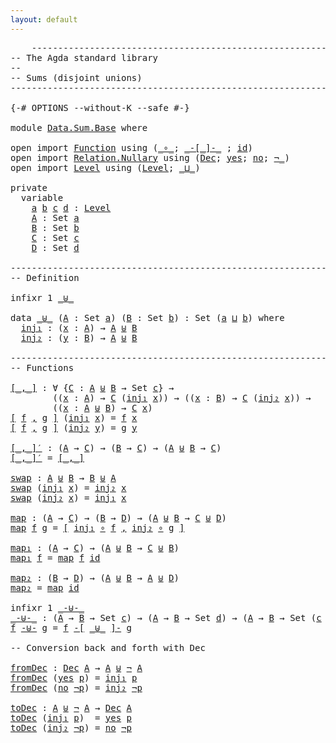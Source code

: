 ```yaml
---
layout: default
---
```


<pre class="Agda">
    <a id="1" class="Comment">------------------------------------------------------------------------</a>
<a id="74" class="Comment">-- The Agda standard library</a>
<a id="103" class="Comment">--</a>
<a id="106" class="Comment">-- Sums (disjoint unions)</a>
<a id="132" class="Comment">------------------------------------------------------------------------</a>

<a id="206" class="Symbol">{-#</a> <a id="210" class="Keyword">OPTIONS</a> <a id="218" class="Pragma">--without-K</a> <a id="230" class="Pragma">--safe</a> <a id="237" class="Symbol">#-}</a>

<a id="242" class="Keyword">module</a> <a id="249" href="Data.Sum.Base.html" class="Module">Data.Sum.Base</a> <a id="263" class="Keyword">where</a>

<a id="270" class="Keyword">open</a> <a id="275" class="Keyword">import</a> <a id="282" href="Function.html" class="Module">Function</a> <a id="291" class="Keyword">using</a> <a id="297" class="Symbol">(</a><a id="298" href="Function.html#1099" class="Function Operator">_∘_</a><a id="301" class="Symbol">;</a> <a id="303" href="Function.html#4171" class="Function Operator">_-[_]-_</a> <a id="311" class="Symbol">;</a> <a id="313" href="Function.html#708" class="Function">id</a><a id="315" class="Symbol">)</a>
<a id="317" class="Keyword">open</a> <a id="322" class="Keyword">import</a> <a id="329" href="Relation.Nullary.html" class="Module">Relation.Nullary</a> <a id="346" class="Keyword">using</a> <a id="352" class="Symbol">(</a><a id="353" href="Relation.Nullary.html#605" class="Datatype">Dec</a><a id="356" class="Symbol">;</a> <a id="358" href="Relation.Nullary.html#641" class="InductiveConstructor">yes</a><a id="361" class="Symbol">;</a> <a id="363" href="Relation.Nullary.html#668" class="InductiveConstructor">no</a><a id="365" class="Symbol">;</a> <a id="367" href="Relation.Nullary.html#535" class="Function Operator">¬_</a><a id="369" class="Symbol">)</a>
<a id="371" class="Keyword">open</a> <a id="376" class="Keyword">import</a> <a id="383" href="Level.html" class="Module">Level</a> <a id="389" class="Keyword">using</a> <a id="395" class="Symbol">(</a><a id="396" href="Agda.Primitive.html#423" class="Postulate">Level</a><a id="401" class="Symbol">;</a> <a id="403" href="Agda.Primitive.html#636" class="Primitive Operator">_⊔_</a><a id="406" class="Symbol">)</a>

<a id="409" class="Keyword">private</a>
  <a id="419" class="Keyword">variable</a>
    <a id="432" href="Data.Sum.Base.html#432" class="Generalizable">a</a> <a id="434" href="Data.Sum.Base.html#434" class="Generalizable">b</a> <a id="436" href="Data.Sum.Base.html#436" class="Generalizable">c</a> <a id="438" href="Data.Sum.Base.html#438" class="Generalizable">d</a> <a id="440" class="Symbol">:</a> <a id="442" href="Agda.Primitive.html#423" class="Postulate">Level</a>
    <a id="452" href="Data.Sum.Base.html#452" class="Generalizable">A</a> <a id="454" class="Symbol">:</a> <a id="456" class="PrimitiveType">Set</a> <a id="460" href="Data.Sum.Base.html#432" class="Generalizable">a</a>
    <a id="466" href="Data.Sum.Base.html#466" class="Generalizable">B</a> <a id="468" class="Symbol">:</a> <a id="470" class="PrimitiveType">Set</a> <a id="474" href="Data.Sum.Base.html#434" class="Generalizable">b</a>
    <a id="480" href="Data.Sum.Base.html#480" class="Generalizable">C</a> <a id="482" class="Symbol">:</a> <a id="484" class="PrimitiveType">Set</a> <a id="488" href="Data.Sum.Base.html#436" class="Generalizable">c</a>
    <a id="494" href="Data.Sum.Base.html#494" class="Generalizable">D</a> <a id="496" class="Symbol">:</a> <a id="498" class="PrimitiveType">Set</a> <a id="502" href="Data.Sum.Base.html#438" class="Generalizable">d</a>

<a id="505" class="Comment">------------------------------------------------------------------------</a>
<a id="578" class="Comment">-- Definition</a>

<a id="593" class="Keyword">infixr</a> <a id="600" class="Number">1</a> <a id="602" href="Data.Sum.Base.html#612" class="Datatype Operator">_⊎_</a>

<a id="607" class="Keyword">data</a> <a id="_⊎_"></a><a id="612" href="Data.Sum.Base.html#612" class="Datatype Operator">_⊎_</a> <a id="616" class="Symbol">(</a><a id="617" href="Data.Sum.Base.html#617" class="Bound">A</a> <a id="619" class="Symbol">:</a> <a id="621" class="PrimitiveType">Set</a> <a id="625" href="Data.Sum.Base.html#432" class="Generalizable">a</a><a id="626" class="Symbol">)</a> <a id="628" class="Symbol">(</a><a id="629" href="Data.Sum.Base.html#629" class="Bound">B</a> <a id="631" class="Symbol">:</a> <a id="633" class="PrimitiveType">Set</a> <a id="637" href="Data.Sum.Base.html#434" class="Generalizable">b</a><a id="638" class="Symbol">)</a> <a id="640" class="Symbol">:</a> <a id="642" class="PrimitiveType">Set</a> <a id="646" class="Symbol">(</a><a id="647" href="Data.Sum.Base.html#625" class="Bound">a</a> <a id="649" href="Agda.Primitive.html#636" class="Primitive Operator">⊔</a> <a id="651" href="Data.Sum.Base.html#637" class="Bound">b</a><a id="652" class="Symbol">)</a> <a id="654" class="Keyword">where</a>
  <a id="_⊎_.inj₁"></a><a id="662" href="Data.Sum.Base.html#662" class="InductiveConstructor">inj₁</a> <a id="667" class="Symbol">:</a> <a id="669" class="Symbol">(</a><a id="670" href="Data.Sum.Base.html#670" class="Bound">x</a> <a id="672" class="Symbol">:</a> <a id="674" href="Data.Sum.Base.html#617" class="Bound">A</a><a id="675" class="Symbol">)</a> <a id="677" class="Symbol">→</a> <a id="679" href="Data.Sum.Base.html#617" class="Bound">A</a> <a id="681" href="Data.Sum.Base.html#612" class="Datatype Operator">⊎</a> <a id="683" href="Data.Sum.Base.html#629" class="Bound">B</a>
  <a id="_⊎_.inj₂"></a><a id="687" href="Data.Sum.Base.html#687" class="InductiveConstructor">inj₂</a> <a id="692" class="Symbol">:</a> <a id="694" class="Symbol">(</a><a id="695" href="Data.Sum.Base.html#695" class="Bound">y</a> <a id="697" class="Symbol">:</a> <a id="699" href="Data.Sum.Base.html#629" class="Bound">B</a><a id="700" class="Symbol">)</a> <a id="702" class="Symbol">→</a> <a id="704" href="Data.Sum.Base.html#617" class="Bound">A</a> <a id="706" href="Data.Sum.Base.html#612" class="Datatype Operator">⊎</a> <a id="708" href="Data.Sum.Base.html#629" class="Bound">B</a>

<a id="711" class="Comment">------------------------------------------------------------------------</a>
<a id="784" class="Comment">-- Functions</a>

<a id="[_,_]"></a><a id="798" href="Data.Sum.Base.html#798" class="Function Operator">[_,_]</a> <a id="804" class="Symbol">:</a> <a id="806" class="Symbol">∀</a> <a id="808" class="Symbol">{</a><a id="809" href="Data.Sum.Base.html#809" class="Bound">C</a> <a id="811" class="Symbol">:</a> <a id="813" href="Data.Sum.Base.html#452" class="Generalizable">A</a> <a id="815" href="Data.Sum.Base.html#612" class="Datatype Operator">⊎</a> <a id="817" href="Data.Sum.Base.html#466" class="Generalizable">B</a> <a id="819" class="Symbol">→</a> <a id="821" class="PrimitiveType">Set</a> <a id="825" href="Data.Sum.Base.html#436" class="Generalizable">c</a><a id="826" class="Symbol">}</a> <a id="828" class="Symbol">→</a>
        <a id="838" class="Symbol">((</a><a id="840" href="Data.Sum.Base.html#840" class="Bound">x</a> <a id="842" class="Symbol">:</a> <a id="844" href="Data.Sum.Base.html#452" class="Generalizable">A</a><a id="845" class="Symbol">)</a> <a id="847" class="Symbol">→</a> <a id="849" href="Data.Sum.Base.html#809" class="Bound">C</a> <a id="851" class="Symbol">(</a><a id="852" href="Data.Sum.Base.html#662" class="InductiveConstructor">inj₁</a> <a id="857" href="Data.Sum.Base.html#840" class="Bound">x</a><a id="858" class="Symbol">))</a> <a id="861" class="Symbol">→</a> <a id="863" class="Symbol">((</a><a id="865" href="Data.Sum.Base.html#865" class="Bound">x</a> <a id="867" class="Symbol">:</a> <a id="869" href="Data.Sum.Base.html#466" class="Generalizable">B</a><a id="870" class="Symbol">)</a> <a id="872" class="Symbol">→</a> <a id="874" href="Data.Sum.Base.html#809" class="Bound">C</a> <a id="876" class="Symbol">(</a><a id="877" href="Data.Sum.Base.html#687" class="InductiveConstructor">inj₂</a> <a id="882" href="Data.Sum.Base.html#865" class="Bound">x</a><a id="883" class="Symbol">))</a> <a id="886" class="Symbol">→</a>
        <a id="896" class="Symbol">((</a><a id="898" href="Data.Sum.Base.html#898" class="Bound">x</a> <a id="900" class="Symbol">:</a> <a id="902" href="Data.Sum.Base.html#452" class="Generalizable">A</a> <a id="904" href="Data.Sum.Base.html#612" class="Datatype Operator">⊎</a> <a id="906" href="Data.Sum.Base.html#466" class="Generalizable">B</a><a id="907" class="Symbol">)</a> <a id="909" class="Symbol">→</a> <a id="911" href="Data.Sum.Base.html#809" class="Bound">C</a> <a id="913" href="Data.Sum.Base.html#898" class="Bound">x</a><a id="914" class="Symbol">)</a>
<a id="916" href="Data.Sum.Base.html#798" class="Function Operator">[</a> <a id="918" href="Data.Sum.Base.html#918" class="Bound">f</a> <a id="920" href="Data.Sum.Base.html#798" class="Function Operator">,</a> <a id="922" href="Data.Sum.Base.html#922" class="Bound">g</a> <a id="924" href="Data.Sum.Base.html#798" class="Function Operator">]</a> <a id="926" class="Symbol">(</a><a id="927" href="Data.Sum.Base.html#662" class="InductiveConstructor">inj₁</a> <a id="932" href="Data.Sum.Base.html#932" class="Bound">x</a><a id="933" class="Symbol">)</a> <a id="935" class="Symbol">=</a> <a id="937" href="Data.Sum.Base.html#918" class="Bound">f</a> <a id="939" href="Data.Sum.Base.html#932" class="Bound">x</a>
<a id="941" href="Data.Sum.Base.html#798" class="Function Operator">[</a> <a id="943" href="Data.Sum.Base.html#943" class="Bound">f</a> <a id="945" href="Data.Sum.Base.html#798" class="Function Operator">,</a> <a id="947" href="Data.Sum.Base.html#947" class="Bound">g</a> <a id="949" href="Data.Sum.Base.html#798" class="Function Operator">]</a> <a id="951" class="Symbol">(</a><a id="952" href="Data.Sum.Base.html#687" class="InductiveConstructor">inj₂</a> <a id="957" href="Data.Sum.Base.html#957" class="Bound">y</a><a id="958" class="Symbol">)</a> <a id="960" class="Symbol">=</a> <a id="962" href="Data.Sum.Base.html#947" class="Bound">g</a> <a id="964" href="Data.Sum.Base.html#957" class="Bound">y</a>

<a id="[_,_]′"></a><a id="967" href="Data.Sum.Base.html#967" class="Function Operator">[_,_]′</a> <a id="974" class="Symbol">:</a> <a id="976" class="Symbol">(</a><a id="977" href="Data.Sum.Base.html#452" class="Generalizable">A</a> <a id="979" class="Symbol">→</a> <a id="981" href="Data.Sum.Base.html#480" class="Generalizable">C</a><a id="982" class="Symbol">)</a> <a id="984" class="Symbol">→</a> <a id="986" class="Symbol">(</a><a id="987" href="Data.Sum.Base.html#466" class="Generalizable">B</a> <a id="989" class="Symbol">→</a> <a id="991" href="Data.Sum.Base.html#480" class="Generalizable">C</a><a id="992" class="Symbol">)</a> <a id="994" class="Symbol">→</a> <a id="996" class="Symbol">(</a><a id="997" href="Data.Sum.Base.html#452" class="Generalizable">A</a> <a id="999" href="Data.Sum.Base.html#612" class="Datatype Operator">⊎</a> <a id="1001" href="Data.Sum.Base.html#466" class="Generalizable">B</a> <a id="1003" class="Symbol">→</a> <a id="1005" href="Data.Sum.Base.html#480" class="Generalizable">C</a><a id="1006" class="Symbol">)</a>
<a id="1008" href="Data.Sum.Base.html#967" class="Function Operator">[_,_]′</a> <a id="1015" class="Symbol">=</a> <a id="1017" href="Data.Sum.Base.html#798" class="Function Operator">[_,_]</a>

<a id="swap"></a><a id="1024" href="Data.Sum.Base.html#1024" class="Function">swap</a> <a id="1029" class="Symbol">:</a> <a id="1031" href="Data.Sum.Base.html#452" class="Generalizable">A</a> <a id="1033" href="Data.Sum.Base.html#612" class="Datatype Operator">⊎</a> <a id="1035" href="Data.Sum.Base.html#466" class="Generalizable">B</a> <a id="1037" class="Symbol">→</a> <a id="1039" href="Data.Sum.Base.html#466" class="Generalizable">B</a> <a id="1041" href="Data.Sum.Base.html#612" class="Datatype Operator">⊎</a> <a id="1043" href="Data.Sum.Base.html#452" class="Generalizable">A</a>
<a id="1045" href="Data.Sum.Base.html#1024" class="Function">swap</a> <a id="1050" class="Symbol">(</a><a id="1051" href="Data.Sum.Base.html#662" class="InductiveConstructor">inj₁</a> <a id="1056" href="Data.Sum.Base.html#1056" class="Bound">x</a><a id="1057" class="Symbol">)</a> <a id="1059" class="Symbol">=</a> <a id="1061" href="Data.Sum.Base.html#687" class="InductiveConstructor">inj₂</a> <a id="1066" href="Data.Sum.Base.html#1056" class="Bound">x</a>
<a id="1068" href="Data.Sum.Base.html#1024" class="Function">swap</a> <a id="1073" class="Symbol">(</a><a id="1074" href="Data.Sum.Base.html#687" class="InductiveConstructor">inj₂</a> <a id="1079" href="Data.Sum.Base.html#1079" class="Bound">x</a><a id="1080" class="Symbol">)</a> <a id="1082" class="Symbol">=</a> <a id="1084" href="Data.Sum.Base.html#662" class="InductiveConstructor">inj₁</a> <a id="1089" href="Data.Sum.Base.html#1079" class="Bound">x</a>

<a id="map"></a><a id="1092" href="Data.Sum.Base.html#1092" class="Function">map</a> <a id="1096" class="Symbol">:</a> <a id="1098" class="Symbol">(</a><a id="1099" href="Data.Sum.Base.html#452" class="Generalizable">A</a> <a id="1101" class="Symbol">→</a> <a id="1103" href="Data.Sum.Base.html#480" class="Generalizable">C</a><a id="1104" class="Symbol">)</a> <a id="1106" class="Symbol">→</a> <a id="1108" class="Symbol">(</a><a id="1109" href="Data.Sum.Base.html#466" class="Generalizable">B</a> <a id="1111" class="Symbol">→</a> <a id="1113" href="Data.Sum.Base.html#494" class="Generalizable">D</a><a id="1114" class="Symbol">)</a> <a id="1116" class="Symbol">→</a> <a id="1118" class="Symbol">(</a><a id="1119" href="Data.Sum.Base.html#452" class="Generalizable">A</a> <a id="1121" href="Data.Sum.Base.html#612" class="Datatype Operator">⊎</a> <a id="1123" href="Data.Sum.Base.html#466" class="Generalizable">B</a> <a id="1125" class="Symbol">→</a> <a id="1127" href="Data.Sum.Base.html#480" class="Generalizable">C</a> <a id="1129" href="Data.Sum.Base.html#612" class="Datatype Operator">⊎</a> <a id="1131" href="Data.Sum.Base.html#494" class="Generalizable">D</a><a id="1132" class="Symbol">)</a>
<a id="1134" href="Data.Sum.Base.html#1092" class="Function">map</a> <a id="1138" href="Data.Sum.Base.html#1138" class="Bound">f</a> <a id="1140" href="Data.Sum.Base.html#1140" class="Bound">g</a> <a id="1142" class="Symbol">=</a> <a id="1144" href="Data.Sum.Base.html#798" class="Function Operator">[</a> <a id="1146" href="Data.Sum.Base.html#662" class="InductiveConstructor">inj₁</a> <a id="1151" href="Function.html#1099" class="Function Operator">∘</a> <a id="1153" href="Data.Sum.Base.html#1138" class="Bound">f</a> <a id="1155" href="Data.Sum.Base.html#798" class="Function Operator">,</a> <a id="1157" href="Data.Sum.Base.html#687" class="InductiveConstructor">inj₂</a> <a id="1162" href="Function.html#1099" class="Function Operator">∘</a> <a id="1164" href="Data.Sum.Base.html#1140" class="Bound">g</a> <a id="1166" href="Data.Sum.Base.html#798" class="Function Operator">]</a>

<a id="map₁"></a><a id="1169" href="Data.Sum.Base.html#1169" class="Function">map₁</a> <a id="1174" class="Symbol">:</a> <a id="1176" class="Symbol">(</a><a id="1177" href="Data.Sum.Base.html#452" class="Generalizable">A</a> <a id="1179" class="Symbol">→</a> <a id="1181" href="Data.Sum.Base.html#480" class="Generalizable">C</a><a id="1182" class="Symbol">)</a> <a id="1184" class="Symbol">→</a> <a id="1186" class="Symbol">(</a><a id="1187" href="Data.Sum.Base.html#452" class="Generalizable">A</a> <a id="1189" href="Data.Sum.Base.html#612" class="Datatype Operator">⊎</a> <a id="1191" href="Data.Sum.Base.html#466" class="Generalizable">B</a> <a id="1193" class="Symbol">→</a> <a id="1195" href="Data.Sum.Base.html#480" class="Generalizable">C</a> <a id="1197" href="Data.Sum.Base.html#612" class="Datatype Operator">⊎</a> <a id="1199" href="Data.Sum.Base.html#466" class="Generalizable">B</a><a id="1200" class="Symbol">)</a>
<a id="1202" href="Data.Sum.Base.html#1169" class="Function">map₁</a> <a id="1207" href="Data.Sum.Base.html#1207" class="Bound">f</a> <a id="1209" class="Symbol">=</a> <a id="1211" href="Data.Sum.Base.html#1092" class="Function">map</a> <a id="1215" href="Data.Sum.Base.html#1207" class="Bound">f</a> <a id="1217" href="Function.html#708" class="Function">id</a>

<a id="map₂"></a><a id="1221" href="Data.Sum.Base.html#1221" class="Function">map₂</a> <a id="1226" class="Symbol">:</a> <a id="1228" class="Symbol">(</a><a id="1229" href="Data.Sum.Base.html#466" class="Generalizable">B</a> <a id="1231" class="Symbol">→</a> <a id="1233" href="Data.Sum.Base.html#494" class="Generalizable">D</a><a id="1234" class="Symbol">)</a> <a id="1236" class="Symbol">→</a> <a id="1238" class="Symbol">(</a><a id="1239" href="Data.Sum.Base.html#452" class="Generalizable">A</a> <a id="1241" href="Data.Sum.Base.html#612" class="Datatype Operator">⊎</a> <a id="1243" href="Data.Sum.Base.html#466" class="Generalizable">B</a> <a id="1245" class="Symbol">→</a> <a id="1247" href="Data.Sum.Base.html#452" class="Generalizable">A</a> <a id="1249" href="Data.Sum.Base.html#612" class="Datatype Operator">⊎</a> <a id="1251" href="Data.Sum.Base.html#494" class="Generalizable">D</a><a id="1252" class="Symbol">)</a>
<a id="1254" href="Data.Sum.Base.html#1221" class="Function">map₂</a> <a id="1259" class="Symbol">=</a> <a id="1261" href="Data.Sum.Base.html#1092" class="Function">map</a> <a id="1265" href="Function.html#708" class="Function">id</a>

<a id="1269" class="Keyword">infixr</a> <a id="1276" class="Number">1</a> <a id="1278" href="Data.Sum.Base.html#1284" class="Function Operator">_-⊎-_</a>
<a id="_-⊎-_"></a><a id="1284" href="Data.Sum.Base.html#1284" class="Function Operator">_-⊎-_</a> <a id="1290" class="Symbol">:</a> <a id="1292" class="Symbol">(</a><a id="1293" href="Data.Sum.Base.html#452" class="Generalizable">A</a> <a id="1295" class="Symbol">→</a> <a id="1297" href="Data.Sum.Base.html#466" class="Generalizable">B</a> <a id="1299" class="Symbol">→</a> <a id="1301" class="PrimitiveType">Set</a> <a id="1305" href="Data.Sum.Base.html#436" class="Generalizable">c</a><a id="1306" class="Symbol">)</a> <a id="1308" class="Symbol">→</a> <a id="1310" class="Symbol">(</a><a id="1311" href="Data.Sum.Base.html#452" class="Generalizable">A</a> <a id="1313" class="Symbol">→</a> <a id="1315" href="Data.Sum.Base.html#466" class="Generalizable">B</a> <a id="1317" class="Symbol">→</a> <a id="1319" class="PrimitiveType">Set</a> <a id="1323" href="Data.Sum.Base.html#438" class="Generalizable">d</a><a id="1324" class="Symbol">)</a> <a id="1326" class="Symbol">→</a> <a id="1328" class="Symbol">(</a><a id="1329" href="Data.Sum.Base.html#452" class="Generalizable">A</a> <a id="1331" class="Symbol">→</a> <a id="1333" href="Data.Sum.Base.html#466" class="Generalizable">B</a> <a id="1335" class="Symbol">→</a> <a id="1337" class="PrimitiveType">Set</a> <a id="1341" class="Symbol">(</a><a id="1342" href="Data.Sum.Base.html#436" class="Generalizable">c</a> <a id="1344" href="Agda.Primitive.html#636" class="Primitive Operator">⊔</a> <a id="1346" href="Data.Sum.Base.html#438" class="Generalizable">d</a><a id="1347" class="Symbol">))</a>
<a id="1350" href="Data.Sum.Base.html#1350" class="Bound">f</a> <a id="1352" href="Data.Sum.Base.html#1284" class="Function Operator">-⊎-</a> <a id="1356" href="Data.Sum.Base.html#1356" class="Bound">g</a> <a id="1358" class="Symbol">=</a> <a id="1360" href="Data.Sum.Base.html#1350" class="Bound">f</a> <a id="1362" href="Function.html#4171" class="Function Operator">-[</a> <a id="1365" href="Data.Sum.Base.html#612" class="Datatype Operator">_⊎_</a> <a id="1369" href="Function.html#4171" class="Function Operator">]-</a> <a id="1372" href="Data.Sum.Base.html#1356" class="Bound">g</a>

<a id="1375" class="Comment">-- Conversion back and forth with Dec</a>

<a id="fromDec"></a><a id="1414" href="Data.Sum.Base.html#1414" class="Function">fromDec</a> <a id="1422" class="Symbol">:</a> <a id="1424" href="Relation.Nullary.html#605" class="Datatype">Dec</a> <a id="1428" href="Data.Sum.Base.html#452" class="Generalizable">A</a> <a id="1430" class="Symbol">→</a> <a id="1432" href="Data.Sum.Base.html#452" class="Generalizable">A</a> <a id="1434" href="Data.Sum.Base.html#612" class="Datatype Operator">⊎</a> <a id="1436" href="Relation.Nullary.html#535" class="Function Operator">¬</a> <a id="1438" href="Data.Sum.Base.html#452" class="Generalizable">A</a>
<a id="1440" href="Data.Sum.Base.html#1414" class="Function">fromDec</a> <a id="1448" class="Symbol">(</a><a id="1449" href="Relation.Nullary.html#641" class="InductiveConstructor">yes</a> <a id="1453" href="Data.Sum.Base.html#1453" class="Bound">p</a><a id="1454" class="Symbol">)</a> <a id="1456" class="Symbol">=</a> <a id="1458" href="Data.Sum.Base.html#662" class="InductiveConstructor">inj₁</a> <a id="1463" href="Data.Sum.Base.html#1453" class="Bound">p</a>
<a id="1465" href="Data.Sum.Base.html#1414" class="Function">fromDec</a> <a id="1473" class="Symbol">(</a><a id="1474" href="Relation.Nullary.html#668" class="InductiveConstructor">no</a> <a id="1477" href="Data.Sum.Base.html#1477" class="Bound">¬p</a><a id="1479" class="Symbol">)</a> <a id="1481" class="Symbol">=</a> <a id="1483" href="Data.Sum.Base.html#687" class="InductiveConstructor">inj₂</a> <a id="1488" href="Data.Sum.Base.html#1477" class="Bound">¬p</a>

<a id="toDec"></a><a id="1492" href="Data.Sum.Base.html#1492" class="Function">toDec</a> <a id="1498" class="Symbol">:</a> <a id="1500" href="Data.Sum.Base.html#452" class="Generalizable">A</a> <a id="1502" href="Data.Sum.Base.html#612" class="Datatype Operator">⊎</a> <a id="1504" href="Relation.Nullary.html#535" class="Function Operator">¬</a> <a id="1506" href="Data.Sum.Base.html#452" class="Generalizable">A</a> <a id="1508" class="Symbol">→</a> <a id="1510" href="Relation.Nullary.html#605" class="Datatype">Dec</a> <a id="1514" href="Data.Sum.Base.html#452" class="Generalizable">A</a>
<a id="1516" href="Data.Sum.Base.html#1492" class="Function">toDec</a> <a id="1522" class="Symbol">(</a><a id="1523" href="Data.Sum.Base.html#662" class="InductiveConstructor">inj₁</a> <a id="1528" href="Data.Sum.Base.html#1528" class="Bound">p</a><a id="1529" class="Symbol">)</a>  <a id="1532" class="Symbol">=</a> <a id="1534" href="Relation.Nullary.html#641" class="InductiveConstructor">yes</a> <a id="1538" href="Data.Sum.Base.html#1528" class="Bound">p</a>
<a id="1540" href="Data.Sum.Base.html#1492" class="Function">toDec</a> <a id="1546" class="Symbol">(</a><a id="1547" href="Data.Sum.Base.html#687" class="InductiveConstructor">inj₂</a> <a id="1552" href="Data.Sum.Base.html#1552" class="Bound">¬p</a><a id="1554" class="Symbol">)</a> <a id="1556" class="Symbol">=</a> <a id="1558" href="Relation.Nullary.html#668" class="InductiveConstructor">no</a> <a id="1561" href="Data.Sum.Base.html#1552" class="Bound">¬p</a>
</pre>
